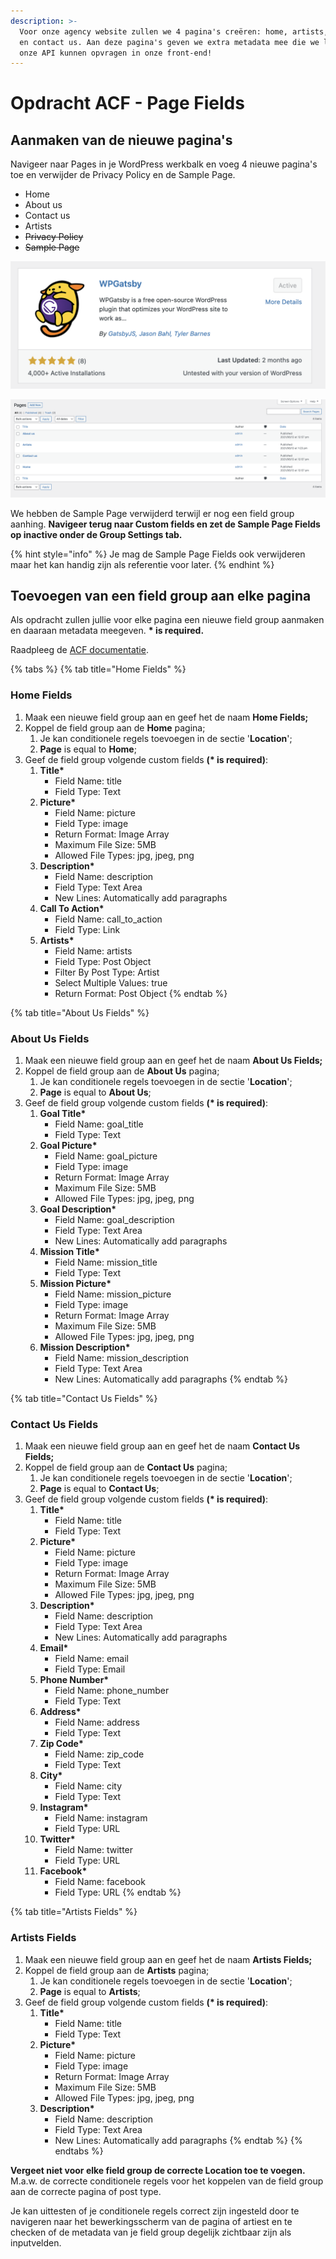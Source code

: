 ```yaml
---
description: >-
  Voor onze agency website zullen we 4 pagina's creëren: home, artists, about us
  en contact us. Aan deze pagina's geven we extra metadata mee die we later via
  onze API kunnen opvragen in onze front-end!
---
```


# Opdracht ACF - Page Fields

## Aanmaken van de nieuwe pagina's

Navigeer naar Pages in je WordPress werkbalk en voeg 4 nieuwe pagina's toe en verwijder de Privacy Policy en de Sample Page.

* Home
* About us
* Contact us
* Artists
* ~~Privacy Policy~~
* ~~Sample Page~~

![](<../../.gitbook/assets/image (127).png>)

![](<../../.gitbook/assets/image (87).png>)

We hebben de Sample Page verwijderd terwijl er nog een field group aanhing. **Navigeer terug naar Custom fields en zet de Sample Page Fields op inactive onder de Group Settings tab.**

{% hint style="info" %}
Je mag de Sample Page Fields ook verwijderen maar het kan handig zijn als referentie voor later.
{% endhint %}

## Toevoegen van een field group aan elke pagina

Als opdracht zullen jullie voor elke pagina een nieuwe field group aanmaken en daaraan metadata meegeven. **\* is required.**

Raadpleeg de [ACF documentatie](https://www.advancedcustomfields.com/resources/).

{% tabs %}
{% tab title="Home Fields" %}
### **Home Fields**

1. Maak een nieuwe field group aan en geef het de naam **Home Fields;**
2. Koppel de field group aan de **Home** pagina;
   1. Je kan conditionele regels toevoegen in de sectie '**Location**';
   2. **Page** is equal to **Home**;
3. Geef de field group volgende custom fields **(\* is required)**:
   1. **Title\***
      * Field Name: title
      * Field Type: Text
   2. **Picture\***
      * Field Name: picture
      * Field Type: image
      * Return Format: Image Array
      * Maximum File Size: 5MB
      * Allowed File Types: jpg, jpeg, png
   3. **Description\***
      * Field Name: description
      * Field Type: Text Area
      * New Lines: Automatically add paragraphs
   4. **Call To Action\***
      * Field Name: call\_to\_action
      * Field Type: Link
   5. **Artists\***
      * Field Name: artists
      * Field Type: Post Object
      * Filter By Post Type: Artist
      * Select Multiple Values: true
      * Return Format: Post Object
{% endtab %}

{% tab title="About Us Fields" %}
### **About Us Fields**

1. Maak een nieuwe field group aan en geef het de naam **About Us Fields;**
2. Koppel de field group aan de **About Us** pagina;
   1. Je kan conditionele regels toevoegen in de sectie '**Location**';
   2. **Page** is equal to **About Us**;
3. Geef de field group volgende custom fields **(\* is required)**:
   1. **Goal Title\***
      * Field Name: goal\_title
      * Field Type: Text
   2. **Goal Picture\***
      * Field Name: goal\_picture
      * Field Type: image
      * Return Format: Image Array
      * Maximum File Size: 5MB
      * Allowed File Types: jpg, jpeg, png
   3. **Goal Description\***
      * Field Name: goal\_description
      * Field Type: Text Area
      * New Lines: Automatically add paragraphs
   4. **Mission Title\***
      * Field Name: mission\_title
      * Field Type: Text
   5. **Mission Picture\***
      * Field Name: mission\_picture
      * Field Type: image
      * Return Format: Image Array
      * Maximum File Size: 5MB
      * Allowed File Types: jpg, jpeg, png
   6. **Mission Description\***
      * Field Name: mission\_description
      * Field Type: Text Area
      * New Lines: Automatically add paragraphs
{% endtab %}

{% tab title="Contact Us Fields" %}
### **Contact Us Fields**

1. Maak een nieuwe field group aan en geef het de naam **Contact Us Fields;**
2. Koppel de field group aan de **Contact Us** pagina;
   1. Je kan conditionele regels toevoegen in de sectie '**Location**';
   2. **Page** is equal to **Contact Us**;
3. Geef de field group volgende custom fields **(\* is required)**:
   1. **Title\***
      * Field Name: title
      * Field Type: Text
   2. **Picture\***
      * Field Name: picture
      * Field Type: image
      * Return Format: Image Array
      * Maximum File Size: 5MB
      * Allowed File Types: jpg, jpeg, png
   3. **Description\***
      * Field Name: description
      * Field Type: Text Area
      * New Lines: Automatically add paragraphs
   4. **Email\***
      * Field Name: email
      * Field Type: Email
   5. **Phone Number\***
      * Field Name: phone\_number
      * Field Type: Text
   6. **Address\***
      * Field Name: address
      * Field Type: Text
   7. **Zip Code\***
      * Field Name: zip\_code
      * Field Type: Text
   8. **City\***
      * Field Name: city
      * Field Type: Text
   9. **Instagram\***
      * Field Name: instagram
      * Field Type: URL
   10. **Twitter\***
       * Field Name: twitter
       * Field Type: URL
   11. **Facebook\***
       * Field Name: facebook
       * Field Type: URL
{% endtab %}

{% tab title="Artists Fields" %}
### Artists Fields

1. Maak een nieuwe field group aan en geef het de naam **Artists Fields;**
2. Koppel de field group aan de **Artists** pagina;
   1. Je kan conditionele regels toevoegen in de sectie '**Location**';
   2. **Page** is equal to **Artists**;
3. Geef de field group volgende custom fields **(\* is required)**:
   1. **Title\***
      * Field Name: title
      * Field Type: Text
   2. **Picture\***
      * Field Name: picture
      * Field Type: image
      * Return Format: Image Array
      * Maximum File Size: 5MB
      * Allowed File Types: jpg, jpeg, png
   3. **Description\***
      * Field Name: description
      * Field Type: Text Area
      * New Lines: Automatically add paragraphs
{% endtab %}
{% endtabs %}

**Vergeet niet voor elke field group de correcte Location toe te voegen.** M.a.w. de correcte conditionele regels voor het koppelen van de field group aan de correcte pagina of post type.

Je kan uittesten of je conditionele regels correct zijn ingesteld door te navigeren naar het bewerkingsscherm van de pagina of artiest en te checken of de metadata van je field group degelijk zichtbaar zijn als inputvelden.

